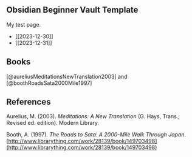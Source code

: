 ## Obsidian Beginner Vault Template
My test page.

- [[2023-12-30]]
- [[2023-12-31]]

## Books

[@aureliusMeditationsNewTranslation2003] and [@boothRoadsSata2000Mile1997]

## References

Aurelius, M. (2003). _Meditations: A New Translation_ (G. Hays, Trans.; Revised ed. edition). Modern Library.

Booth, A. (1997). _The Roads to Sata: A 2000-Mile Walk Through Japan_. [http://www.librarything.com/work/28139/book/149703498](http://www.librarything.com/work/28139/book/149703498)
